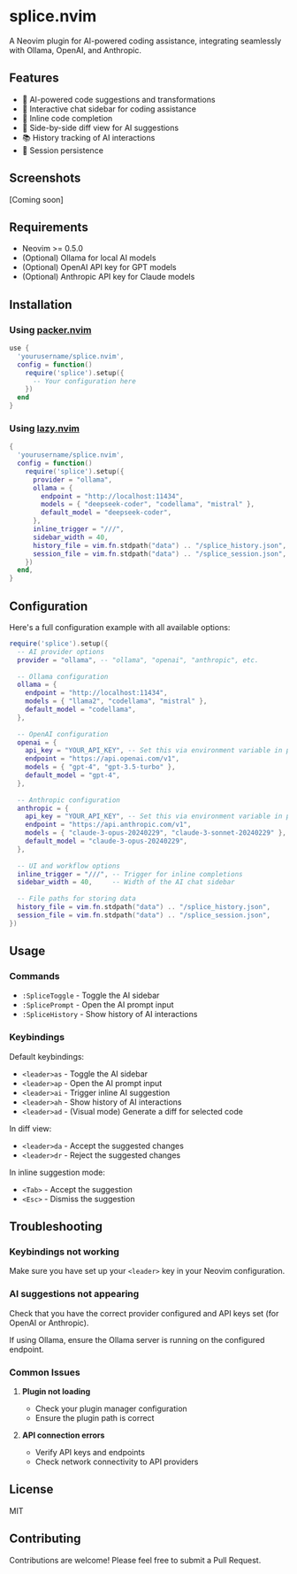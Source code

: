 # splice.nvim

A Neovim plugin for AI-powered coding assistance, integrating seamlessly with Ollama, OpenAI, and Anthropic.

## Features

- 🧠 AI-powered code suggestions and transformations
- 💬 Interactive chat sidebar for coding assistance
- 📝 Inline code completion
- 🔄 Side-by-side diff view for AI suggestions
- 📚 History tracking of AI interactions
- 🔄 Session persistence

## Screenshots

[Coming soon]

## Requirements

- Neovim >= 0.5.0
- (Optional) Ollama for local AI models
- (Optional) OpenAI API key for GPT models
- (Optional) Anthropic API key for Claude models

## Installation

### Using [packer.nvim](https://github.com/wbthomason/packer.nvim)

```lua
use {
  'yourusername/splice.nvim',
  config = function()
    require('splice').setup({
      -- Your configuration here
    })
  end
}
```

### Using [lazy.nvim](https://github.com/folke/lazy.nvim)

```lua
{
  'yourusername/splice.nvim',
  config = function()
    require('splice').setup({
      provider = "ollama",
      ollama = {
        endpoint = "http://localhost:11434",
        models = { "deepseek-coder", "codellama", "mistral" },
        default_model = "deepseek-coder",
      },
      inline_trigger = "///",
      sidebar_width = 40,
      history_file = vim.fn.stdpath("data") .. "/splice_history.json",
      session_file = vim.fn.stdpath("data") .. "/splice_session.json",
    })
  end,
}
```

## Configuration

Here's a full configuration example with all available options:

```lua
require('splice').setup({
  -- AI provider options
  provider = "ollama", -- "ollama", "openai", "anthropic", etc.
  
  -- Ollama configuration
  ollama = {
    endpoint = "http://localhost:11434",
    models = { "llama2", "codellama", "mistral" },
    default_model = "codellama",
  },
  
  -- OpenAI configuration
  openai = {
    api_key = "YOUR_API_KEY", -- Set this via environment variable in production
    endpoint = "https://api.openai.com/v1",
    models = { "gpt-4", "gpt-3.5-turbo" },
    default_model = "gpt-4",
  },
  
  -- Anthropic configuration
  anthropic = {
    api_key = "YOUR_API_KEY", -- Set this via environment variable in production
    endpoint = "https://api.anthropic.com/v1",
    models = { "claude-3-opus-20240229", "claude-3-sonnet-20240229" },
    default_model = "claude-3-opus-20240229",
  },
  
  -- UI and workflow options
  inline_trigger = "///", -- Trigger for inline completions
  sidebar_width = 40,     -- Width of the AI chat sidebar
  
  -- File paths for storing data
  history_file = vim.fn.stdpath("data") .. "/splice_history.json",
  session_file = vim.fn.stdpath("data") .. "/splice_session.json",
})
```

## Usage

### Commands

- `:SpliceToggle` - Toggle the AI sidebar
- `:SplicePrompt` - Open the AI prompt input
- `:SpliceHistory` - Show history of AI interactions

### Keybindings

Default keybindings:

- `<leader>as` - Toggle the AI sidebar
- `<leader>ap` - Open the AI prompt input
- `<leader>ai` - Trigger inline AI suggestion
- `<leader>ah` - Show history of AI interactions
- `<leader>ad` - (Visual mode) Generate a diff for selected code

In diff view:
- `<leader>da` - Accept the suggested changes
- `<leader>dr` - Reject the suggested changes

In inline suggestion mode:
- `<Tab>` - Accept the suggestion
- `<Esc>` - Dismiss the suggestion

## Troubleshooting

### Keybindings not working

Make sure you have set up your `<leader>` key in your Neovim configuration.

### AI suggestions not appearing

Check that you have the correct provider configured and API keys set (for OpenAI or Anthropic).

If using Ollama, ensure the Ollama server is running on the configured endpoint.

### Common Issues

1. **Plugin not loading**
   - Check your plugin manager configuration
   - Ensure the plugin path is correct

2. **API connection errors**
   - Verify API keys and endpoints
   - Check network connectivity to API providers

## License

MIT

## Contributing

Contributions are welcome! Please feel free to submit a Pull Request.